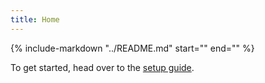 ```yaml
---
title: Home
---
```


{%
   include-markdown "../README.md"
   start="<!--intro-start-->"
   end="<!--intro-end-->"
%}

To get started, head over to the [setup guide](setup.md).
